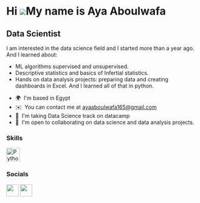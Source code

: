 Hi ![](https://user-images.githubusercontent.com/18350557/176309783-0785949b-9127-417c-8b55-ab5a4333674e.gif)My name is Aya Aboulwafa
=====================================================================================================================================

Data Scientist
--------------

I am interested in the data science field and I started more than a year ago.
And I learned about:
- ML algorithms supervised and unsupervised.
- Descriptive statistics and basics of Infertial statistics.
- Hands on data analysis projects: preparing data and creating dashboards in Excel.
And I learned all of that in python.


* 🌍  I'm based in Egypt
* ✉️  You can contact me at [ayaaboulwafa165@gmail.com](mailto:ayaaboulwafa165@gmail.com)
* 🧠  I'm taking Data Science track on datacamp
* 🤝  I'm open to collaborating on data science and data analysis projects.

### Skills


<p align="left">
<a href="https://www.python.org/" target="_blank" rel="noreferrer"><img src="https://raw.githubusercontent.com/danielcranney/readme-generator/main/public/icons/skills/python-colored.svg" width="36" height="36" alt="Python" /></a>
</p>


### Socials

<p align="left"> <a href="https://www.github.com/Aya-Aboulwafa" target="_blank" rel="noreferrer"><img src="https://raw.githubusercontent.com/danielcranney/readme-generator/main/public/icons/socials/github.svg" width="32" height="32" /></a> <a href="https://www.linkedin.com/in/aya-aboulwafa-9572a6207/" target="_blank" rel="noreferrer"><img src="https://raw.githubusercontent.com/danielcranney/readme-generator/main/public/icons/socials/linkedin.svg" width="32" height="32" /></a></p>
